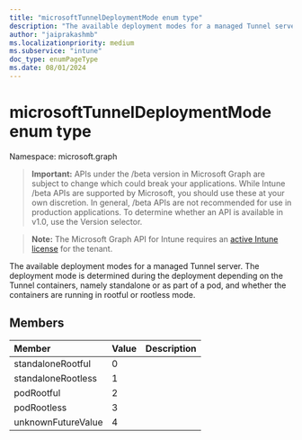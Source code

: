 ```yaml
---
title: "microsoftTunnelDeploymentMode enum type"
description: "The available deployment modes for a managed Tunnel server. The deployment mode is determined during the deployment depending on the Tunnel containers, namely standalone or as part of a pod, and whether the containers are running in rootful or rootless mode."
author: "jaiprakashmb"
ms.localizationpriority: medium
ms.subservice: "intune"
doc_type: enumPageType
ms.date: 08/01/2024
---
```


# microsoftTunnelDeploymentMode enum type

Namespace: microsoft.graph

> **Important:** APIs under the /beta version in Microsoft Graph are subject to change which could break your applications. While Intune /beta APIs are supported by Microsoft, you should use these at your own discretion. In general, /beta APIs are not recommended for use in production applications. To determine whether an API is available in v1.0, use the Version selector.

> **Note:** The Microsoft Graph API for Intune requires an [active Intune license](https://go.microsoft.com/fwlink/?linkid=839381) for the tenant.

The available deployment modes for a managed Tunnel server. The deployment mode is determined during the deployment depending on the Tunnel containers, namely standalone or as part of a pod, and whether the containers are running in rootful or rootless mode.

## Members
|Member|Value|Description|
|:---|:---|:---|
|standaloneRootful|0||
|standaloneRootless|1||
|podRootful|2||
|podRootless|3||
|unknownFutureValue|4||